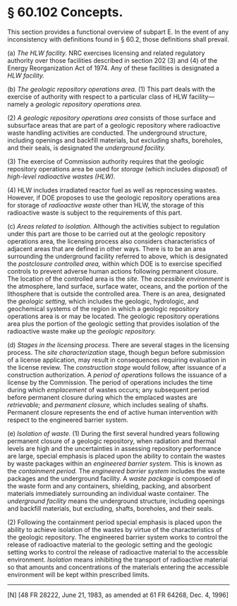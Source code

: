 # § 60.102   Concepts.

This section provides a functional overview of subpart E. In the event of any inconsistency with definitions found in § 60.2, those definitions shall prevail.


(a) *The HLW facility.* NRC exercises licensing and related regulatory authority over those facilities described in section 202 (3) and (4) of the Energy Reorganization Act of 1974. Any of these facilities is designated a *HLW facility.*

(b) *The geologic repository operations area.* (1) This part deals with the exercise of authority with respect to a particular class of HLW facility—namely a *geologic repository operations area.*

(2) *A geologic repository operations area* consists of those surface and subsurface areas that are part of a geologic repository where radioactive waste handling activities are conducted. The underground structure, including openings and backfill materials, but excluding shafts, boreholes, and their seals, is designated the *underground facility.*

(3) The exercise of Commission authority requires that the geologic repository operations area be used for *storage* (which includes *disposal*) of *high-level radioactive wastes (HLW).*

(4) HLW includes irradiated reactor fuel as well as reprocessing wastes. However, if DOE proposes to use the geologic repository operations area for storage of *radioactive waste* other than HLW, the storage of this radioactive waste is subject to the requirements of this part.


(c) *Areas related to isolation.* Although the activities subject to regulation under this part are those to be carried out at the geologic repository operations area, the licensing process also considers characteristics of adjacent areas that are defined in other ways. There is to be an area surrounding the underground facility referred to above, which is designated the *postclosure controlled area,* within which DOE is to exercise specified controls to prevent adverse human actions following permanent closure. The location of the controlled area is the *site.* The *accessible environment* is the atmosphere, land surface, surface water, oceans, and the portion of the lithosphere that is outside the controlled area. There is an area, designated the *geologic setting,* which includes the geologic, hydrologic, and geochemical systems of the region in which a geologic repository operations area is or may be located. The geologic repository operations area plus the portion of the geologic setting that provides isolation of the radioactive waste make up the *geologic repository.*

(d) *Stages in the licensing process.* There are several stages in the licensing process. The *site characterization* stage, though begun before submission of a license application, may result in consequences requiring evaluation in the license review. The *construction stage* would follow, after issuance of a construction authorization. A *period of operations* follows the issuance of a license by the Commission. The period of operations includes the time during which *emplacement* of wastes occurs; any subsequent period before permanent closure during which the emplaced wastes are *retrievable;* and *permanent closure,* which includes sealing of shafts. Permanent closure represents the end of active human intervention with respect to the engineered barrier system.


(e) *Isolation of waste.* (1) During the first several hundred years following permanent closure of a geologic repository, when radiation and thermal levels are high and the uncertainties in assessing repository performance are large, special emphasis is placed upon the ability to contain the wastes by waste packages within an *engineered barrier system.* This is known as the *containment period.* The *engineered barrier system* includes the waste packages and the underground facility. A *waste package* is composed of the waste form and any containers, shielding, packing, and absorbent materials immediately surrounding an individual waste container. The *underground facility* means the underground structure, including openings and backfill materials, but excluding, shafts, boreholes, and their seals.


(2) Following the containment period special emphasis is placed upon the ability to achieve isolation of the wastes by virtue of the characteristics of the geologic repository. The engineered barrier system works to control the release of radioactive material to the geologic setting and the geologic setting works to control the release of radioactive material to the accessible environment. *Isolation* means inhibiting the transport of radioactive material so that amounts and concentrations of the materials entering the accessible environment will be kept within prescribed limits.



---

[N] [48 FR 28222, June 21, 1983, as amended at 61 FR 64268, Dec. 4, 1996]





